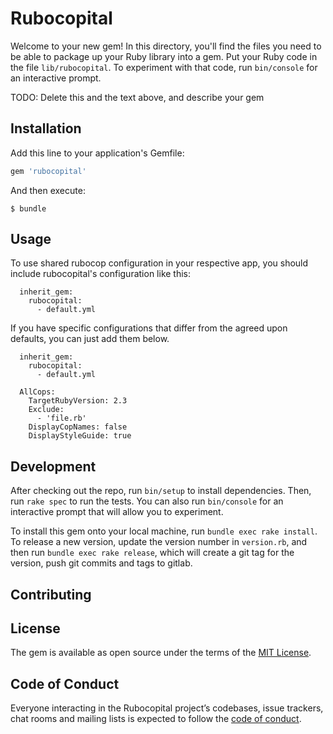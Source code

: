 # Rubocopital

Welcome to your new gem! In this directory, you'll find the files you need to be able to package up your Ruby library into a gem. Put your Ruby code in the file `lib/rubocopital`. To experiment with that code, run `bin/console` for an interactive prompt.

TODO: Delete this and the text above, and describe your gem

## Installation

Add this line to your application's Gemfile:

```ruby
gem 'rubocopital'
```

And then execute:

    $ bundle

## Usage

To use shared rubocop configuration in your respective app, you should include 
rubocopital's configuration like this:

```
  inherit_gem:
    rubocopital: 
      - default.yml
```

If you have specific configurations that differ from the agreed upon defaults,
you can just add them below.

```
  inherit_gem:
    rubocopital: 
      - default.yml

  AllCops:
    TargetRubyVersion: 2.3
    Exclude:
      - 'file.rb'
    DisplayCopNames: false
    DisplayStyleGuide: true

```

## Development

After checking out the repo, run `bin/setup` to install dependencies. Then, run 
`rake spec` to run the tests. You can also run `bin/console` for an interactive 
prompt that will allow you to experiment.

To install this gem onto your local machine, run `bundle exec rake install`. 
To release a new version, update the version number in `version.rb`, and then 
run `bundle exec rake release`, which will create a git tag for the version, 
push git commits and tags to gitlab.

## Contributing

## License

The gem is available as open source under the terms of the 
[MIT License](http://opensource.org/licenses/MIT).

## Code of Conduct

Everyone interacting in the Rubocopital project’s codebases, issue trackers, 
chat rooms and mailing lists is expected to follow the 
[code of conduct](https://gitlab.ycdev.nl/youngcapital/rubocopital/blob/master/CODE_OF_CONDUCT.md).
